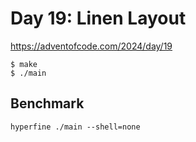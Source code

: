 # Day 19: Linen Layout

<https://adventofcode.com/2024/day/19>

```shell
$ make
$ ./main
```

## Benchmark

```shell
hyperfine ./main --shell=none
```
